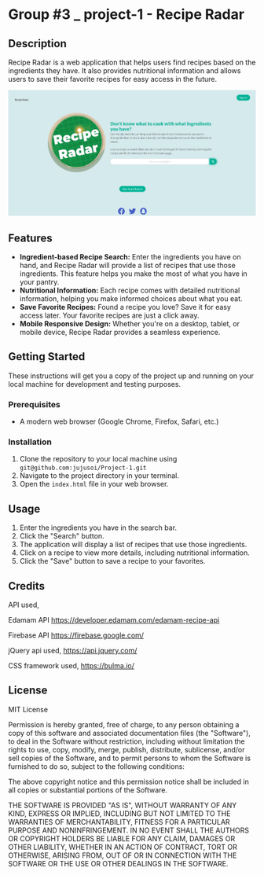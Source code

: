 # Group #3 _ project-1 - Recipe Radar

## Description
Recipe Radar is a web application that helps users find recipes based on the ingredients they have. It also provides nutritional information and allows users to save their favorite recipes for easy access in the future.

![website's appearance and functionality preview](./assets/images/screenshot.png)

## Features
- **Ingredient-based Recipe Search:** Enter the ingredients you have on hand, and Recipe Radar will provide a list of recipes that use those ingredients. This feature helps you make the most of what you have in your pantry.
- **Nutritional Information:** Each recipe comes with detailed nutritional information, helping you make informed choices about what you eat.
- **Save Favorite Recipes:** Found a recipe you love? Save it for easy access later. Your favorite recipes are just a click away.
- **Mobile Responsive Design:** Whether you're on a desktop, tablet, or mobile device, Recipe Radar provides a seamless experience.

## Getting Started
These instructions will get you a copy of the project up and running on your local machine for development and testing purposes.

### Prerequisites
- A modern web browser (Google Chrome, Firefox, Safari, etc.)

### Installation
1. Clone the repository to your local machine using `git@github.com:jujusoi/Project-1.git`
2. Navigate to the project directory in your terminal.
3. Open the `index.html` file in your web browser.

## Usage
1. Enter the ingredients you have in the search bar.
2. Click the "Search" button.
3. The application will display a list of recipes that use those ingredients.
4. Click on a recipe to view more details, including nutritional information.
5. Click the "Save" button to save a recipe to your favorites.

## Credits

API used, 

Edamam API https://developer.edamam.com/edamam-recipe-api

Firebase API  https://firebase.google.com/

jQuery api used, https://api.jquery.com/

CSS framework used, https://bulma.io/

## License

MIT License

Permission is hereby granted, free of charge, to any person obtaining a copy
of this software and associated documentation files (the "Software"), to deal
in the Software without restriction, including without limitation the rights
to use, copy, modify, merge, publish, distribute, sublicense, and/or sell
copies of the Software, and to permit persons to whom the Software is
furnished to do so, subject to the following conditions:

The above copyright notice and this permission notice shall be included in all
copies or substantial portions of the Software.

THE SOFTWARE IS PROVIDED "AS IS", WITHOUT WARRANTY OF ANY KIND, EXPRESS OR
IMPLIED, INCLUDING BUT NOT LIMITED TO THE WARRANTIES OF MERCHANTABILITY,
FITNESS FOR A PARTICULAR PURPOSE AND NONINFRINGEMENT. IN NO EVENT SHALL THE
AUTHORS OR COPYRIGHT HOLDERS BE LIABLE FOR ANY CLAIM, DAMAGES OR OTHER
LIABILITY, WHETHER IN AN ACTION OF CONTRACT, TORT OR OTHERWISE, ARISING FROM,
OUT OF OR IN CONNECTION WITH THE SOFTWARE OR THE USE OR OTHER DEALINGS IN THE
SOFTWARE.